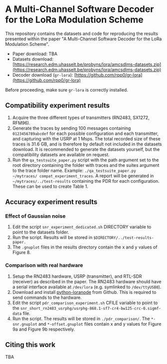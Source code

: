 # A Multi-Channel Software Decoder for the LoRa Modulation Scheme

This repository contains the datasets and code for reproducing the results presented within the paper "A Multi-Channel Software Decoder for the LoRa Modulation Scheme".

- Paper download: TBA
- Datasets download: [https://research.edm.uhasselt.be/probyns/lora/amcsdlms-datasets.zip](https://research.edm.uhasselt.be/probyns/lora/amcsdlms-datasets.zip)
- Decoder download (`gr-lora`): [https://github.com/rpp0/gr-lora](https://github.com/rpp0/gr-lora)

Before proceeding, make sure `gr-lora` is correctly installed.

## Compatibility experiment results
1. Acquire the three different types of transmitters (RN2483, SX1272, RFM96).
2. Generate the traces by sending 100 messages containing `0123456789abcdef` for each possible configuration and each transmitter, and capturing with the USRP at 1 Msps. The total recorded size of these traces is 31.6 GB, and is therefore by default not included in the datasets download. It is recommended to generate the datasets yourself, but the compatibility datasets are available on request.
3. Run the `qa_testsuite_paper.py` script with the path argument set to the root directory containing the folder with traces and the suites argument to the trace folder name. Example: `./qa_testsuite_paper.py ~/mytraces/ compat_experiment_traces`. A report will be generated in `~/mytraces/../test-results` containing the PDR for each configuration. These can be used to create Table 1.

## Accuracy experiment results
### Effect of Gaussian noise
1. Edit the script `snr_experiment_dedicated.sh` DIRECTORY variable to point to the datasets folder.
2. Run the script. Results will be stored in `$DIRECTORY/../test-results-paper.`
3. The `.gnuplot` files in the results directory contain the x and y values of Figure 8.

### Comparison with real hardware
1. Setup the RN2483 hardware, USRP (transmitter), and RTL-SDR (receiver) as described in the paper. The RN2483 hardware should have a serial interface available at `/dev/lora` (e.g. symlinked to `/dev/ttyUSB0`).
2. Download and install [python-loranode](https://github.com/rpp0/python-loranode) from Github. This is required to send commands to the hardware.
3. Edit the script `pdr_comparison_experiment.sh` CFILE variable to point to the `snr_short_rn2483_usrphg/usrphg-868.1-sf7-cr4-bw125-crc-0.sigmf-data` file.
4. Run the script. The results will be stored in `./pdr_comparison/`. The `*-snr.gnuplot` and `*-offset.gnuplot` files contain x and y values for Figure 9a and Figure 9b respectively.

## Citing this work

TBA
